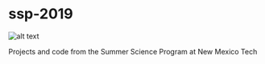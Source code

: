 # ssp-2019
![alt text](https://ssp2017cub.files.wordpress.com/2017/06/ssp_logo_2015_mr-e1497550235687.jpg?w=600)

Projects and code from the Summer Science Program at New Mexico Tech
